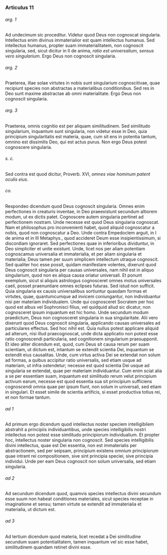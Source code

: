 ### Articulus 11

###### arg. 1
Ad undecimum sic proceditur. Videtur quod Deus non cognoscat singularia. Intellectus enim divinus immaterialior est quam intellectus humanus. Sed intellectus humanus, propter suam immaterialitatem, non cognoscit singularia, sed, sicut dicitur in II de anima, *ratio est universalium, sensus vero singularium*. Ergo Deus non cognoscit singularia.

###### arg. 2
Praeterea, illae solae virtutes in nobis sunt singularium cognoscitivae, quae recipiunt species non abstractas a materialibus conditionibus. Sed res in Deo sunt maxime abstractae ab omni materialitate. Ergo Deus non cognoscit singularia.

###### arg. 3
Praeterea, omnis cognitio est per aliquam similitudinem. Sed similitudo singularium, inquantum sunt singularia, non videtur esse in Deo, quia principium singularitatis est materia, quae, cum sit ens in potentia tantum, omnino est dissimilis Deo, qui est actus purus. Non ergo Deus potest cognoscere singularia.

###### s. c.
Sed contra est quod dicitur, Proverb. XVI, *omnes viae hominum patent oculis eius*.

###### co.
Respondeo dicendum quod Deus cognoscit singularia. Omnes enim perfectiones in creaturis inventae, in Deo praeexistunt secundum altiorem modum, ut ex dictis patet. Cognoscere autem singularia pertinet ad perfectionem nostram. Unde necesse est quod Deus singularia cognoscat. Nam et philosophus pro inconvenienti habet, quod aliquid cognoscatur a nobis, quod non cognoscatur a Deo. Unde contra Empedoclem arguit, in I de anima et in III Metaphys., quod accideret Deum esse insipientissimum, si discordiam ignoraret. Sed perfectiones quae in inferioribus dividuntur, in Deo simpliciter et unite existunt. Unde, licet nos per aliam potentiam cognoscamus universalia et immaterialia, et per aliam singularia et materialia; Deus tamen per suum simplicem intellectum utraque cognoscit. Sed qualiter hoc esse possit, quidam manifestare volentes, dixerunt quod Deus cognoscit singularia per causas universales, nam nihil est in aliquo singularium, quod non ex aliqua causa oriatur universali. Et ponunt exemplum, sicut si aliquis astrologus cognosceret omnes motus universales caeli, posset praenuntiare omnes eclipses futuras. Sed istud non sufficit. Quia singularia ex causis universalibus sortiuntur quasdam formas et virtutes, quae, quantumcumque ad invicem coniungantur, non individuantur nisi per materiam individualem. Unde qui cognosceret Socratem per hoc quod est albus vel Sophronisci filius, vel quidquid aliud sic dicatur, non cognosceret ipsum inquantum est hic homo. Unde secundum modum praedictum, Deus non cognosceret singularia in sua singularitate. Alii vero dixerunt quod Deus cognoscit singularia, applicando causas universales ad particulares effectus. Sed hoc nihil est. Quia nullus potest applicare aliquid ad alterum, nisi illud praecognoscat, unde dicta applicatio non potest esse ratio cognoscendi particularia, sed cognitionem singularium praesupponit. Et ideo aliter dicendum est, quod, cum Deus sit causa rerum per suam scientiam, ut dictum est, intantum se extendit scientia Dei, inquantum se extendit eius causalitas. Unde, cum virtus activa Dei se extendat non solum ad formas, a quibus accipitur ratio universalis, sed etiam usque ad materiam, ut infra ostendetur; necesse est quod scientia Dei usque ad singularia se extendat, quae per materiam individuantur. Cum enim sciat alia a se per essentiam suam, inquantum est similitudo rerum velut principium activum earum, necesse est quod essentia sua sit principium sufficiens cognoscendi omnia quae per ipsum fiunt, non solum in universali, sed etiam in singulari. Et esset simile de scientia artificis, si esset productiva totius rei, et non formae tantum.

###### ad 1
Ad primum ergo dicendum quod intellectus noster speciem intelligibilem abstrahit a principiis individuantibus, unde species intelligibilis nostri intellectus non potest esse similitudo principiorum individualium. Et propter hoc, intellectus noster singularia non cognoscit. Sed species intelligibilis divini intellectus, quae est Dei essentia, non est immaterialis per abstractionem, sed per seipsam, principium existens omnium principiorum quae intrant rei compositionem, sive sint principia speciei, sive principia individui. Unde per eam Deus cognoscit non solum universalia, sed etiam singularia.

###### ad 2
Ad secundum dicendum quod, quamvis species intellectus divini secundum esse suum non habeat conditiones materiales, sicut species receptae in imaginatione et sensu; tamen virtute se extendit ad immaterialia et materialia, ut dictum est.

###### ad 3
Ad tertium dicendum quod materia, licet recedat a Dei similitudine secundum suam potentialitatem, tamen inquantum vel sic esse habet, similitudinem quandam retinet divini esse.

